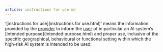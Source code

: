 ```yaml
---
article: instructions for use.md
---
```


 ‘[instructions for use](instructions for use.html)’ means the information provided by the [provider](provider.html) to inform the [user](user.html) of in particular an AI system’s [intended purpose](intended purpose.html) and proper use, inclusive of the specific geographical, behavioural or functional setting within which the high-risk AI system is intended to be used;